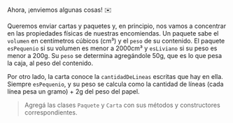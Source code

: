 Ahora, ¡enviemos algunas cosas! :envelope:

Queremos enviar cartas y paquetes y, en principio, nos vamos a concentrar en las propiedades físicas de nuestras encomiendas. Un paquete sabe el `volumen` en centímetros cúbicos (cm³) y el `peso` de su contenido. El paquete `esPequenio` si su volumen es menor a 2000cm³ y `esLiviano` si su peso es menor a 200g. Su `peso` se determina agregándole 50g, que es lo que pesa la caja, al peso del contenido. 

Por otro lado, la carta conoce la `cantidadDeLineas` escritas que hay en ella. Siempre `esPequenio`, y su peso se calcula como la cantidad de líneas (cada línea pesa un gramo) + 2g del peso del papel.

> Agregá las clases `Paquete` y `Carta` con sus métodos y constructores correspondientes.